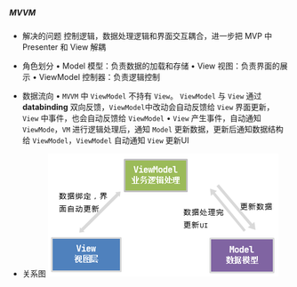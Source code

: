 ##### MVVM

- 解决的问题
  控制逻辑，数据处理逻辑和界面交互耦合，进一步把 MVP 中 Presenter 和 View 解耦
  
- 角色划分
  • Model 模型：负责数据的加载和存储
  • View 视图：负责界面的展示
  • ViewModel 控制器：负责逻辑控制
  
- 数据流向
  • `MVVM` 中 `ViewModel` 不持有 `View`。 `ViewModel` 与 `View` 通过 **databinding** 双向反馈，`ViewModel`中改动会自动反馈给 `View` 界面更新，`View` 中事件，也会自动反馈给 `ViewModel`
  • `View` 产生事件，自动通知 `ViewMode`，`VM` 进行逻辑处理后，通知 `Model` 更新数据，更新后通知数据结构给 `ViewModel`，`ViewModel` 自动通知 `View` 更新UI
  
- 关系图
  ![MVVM](https://raw.githubusercontent.com/aiybybz/ImageBad/master/MVVM_20200910170518.png)
  
  

